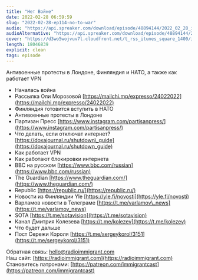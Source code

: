 ```yaml
---
title: "Нет Войне"
date: 2022-02-28 06:59:59
slug: "2022-02-28-ep114-no-to-war"
audio: "https://api.spreaker.com/download/episode/48894144/2022_02_28_icast_ep114_no_to_war.mp3"
audioAlternative: "https://api.spreaker.com/download/episode/48894144/2022_02_28_icast_ep114_no_to_war.mp3"
cover: "https://d3wo5wojvuv7l.cloudfront.net/t_rss_itunes_square_1400/images.spreaker.com/original/55ac6dd487688a780c4141f2c4090761.jpg"
length: 18046839
explicit: clean
tags: episode
---
```


Антивоенные протесты в Лондоне, Финляндия и НАТО, а также как работает VPN  
  
* Началась война  
* Рассылка Оли Морозовой [https://mailchi.mp/expresso/24022022](https://mailchi.mp/expresso/24022022)  
* Финляндия готовится вступить в НАТО  
* Антивоенные протесты в Лондоне  
* Партизан Пресс [https://www.instagram.com/partisanpress/](https://www.instagram.com/partisanpress/)  
* Что делать, если отключат интернет? [https://doxajournal.ru/shutdown\_guide](https://doxajournal.ru/shutdown_guide)  
* Как работает VPN  
* Как работают блокировки интернета  
* BBC на русском [https://www.bbc.com/russian](https://www.bbc.com/russian)  
* The Guardian [https://www.theguardian.com/](https://www.theguardian.com/)  
* Republic [https://republic.ru/](https://republic.ru/)  
* Новости из Финляндии Yle [https://yle.fi/novosti](https://yle.fi/novosti)  
* Варламов новости в Телеграме [https://t.me/varlamov\_news](https://t.me/varlamov_news)  
* SOTA [https://t.me/sotavision](https://t.me/sotavision)  
* Канал Дмитрия Колезева [https://t.me/kolezev](https://t.me/kolezev)  
* Что будет дальше  
* Пост Сережи Короля [https://t.me/sergeykorol/3151](https://t.me/sergeykorol/3151)  
  
Обратная связь: [hello@radioimmigrant.com](mailto:hello@radioimmigrant.com)  
Наш сайт: [https://radioimmigrant.com](https://radioimmigrant.com)  
Становитесь патронами: [https://patreon.com/immigrantcast](https://patreon.com/immigrantcast)
